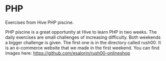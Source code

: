 # PHP
Exercises from Hive PHP piscine.

PHP piscine is a great opportunity at Hive to learn PHP in two weeks. The daily exercises are small challenges of increasing difficulty. Both weekends a bigger challenge is given. The first one is in the directory called rush00. It is an e-commerce website that we made in the first weekend. You can find images here: https://github.com/esalorin/rush00-onlineshop
